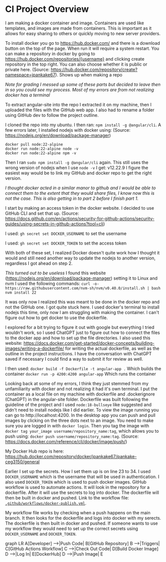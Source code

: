 # CI Project Overview
I am making a docker container and image. Containers are used like templates, and images are made from containers. This is important as it allows for easy sharing to others or quickly moving to new server providers.

To install docker you go to https://hub.docker.com/ and there is a download button on the top of the page. When run it will require a system restart.
You can make a repository in docker by going to https://hub.docker.com/repositories/{username} and clicking create repository in the top right. You can also choose whether it is public or private here. (Source: https://hub.docker.com/repository/create?namespace=jpankake67). Shows up when making a repo

*Note for grading I messed up some of these parts but decided to leave then in so you could see my process. Most of my errors are from not realizing docker has a terminal*

To extract angular-site into the repo I extracted it on my machine, then I uploaded the files with the GitHub web app. I also had to rename a folder using GitHub dev to follow the project outline.

I cloned the repo into my ubuntu. I then ran: `npm install -g @angular/cli`. A few errors later, I installed nodejs with docker using: (Source: https://nodejs.org/en/download/package-manager)

```
docker pull node:22-alpine
docker run node:22-alpine node -v
docker run node:22-alpine npm -v
```

Then I ran `sudo npm install -g @angular/cli` again.
This still uses the wrong version of nodejs when I use `node -v` I get: v12.22.9
I figure the easiest way would be to link my GitHub and docker repo to get the right version.

*I thought docker acted in a similar manor to github and I would be able to connect them to the extent that they would share files, I know now this is not the case. This is also getting in to part 2 before I finish part 1.*

I start by making an access token in the docker website.
I decided to use GitHub CLI and set that up. (Source: https://docs.github.com/en/actions/security-for-github-actions/security-guides/using-secrets-in-github-actions?tool=cli)

I used: `gh secret set DOCKER_USERNAME` to set the username

I used: `gh secret set DOCKER_TOKEN` to set the access token

With both of these set, I realized Docker doesn't quite work how I thought it would and still need another way to update the nodejs to another version, regardless I got ahead on step 2.

*This turned out to be useless*
I found this website (https://nodejs.org/en/download/package-manager) setting it to Linux and nvm I used the following commands:
`curl -o- https://raw.githubusercontent.com/nvm-sh/nvm/v0.40.0/install.sh | bash`
`nvm install 22`

It was only now I realized this was meant to be done in the docker repo and not the GitHub one. I got quite stuck here. I used docker's terminal to install nodejs this time, only now I am struggling with making the container. I can't figure out how to get docker to use the dockerfile.

I explored for a bit trying to figure it out with google but everything I tried wouldn't work, so I used ChatGPT just to figure out how to connect the files to the docker app and how to set up the file directories. I also used this website: https://docs.docker.com/get-started/docker-concepts/building-images/writing-a-dockerfile/ for writing the actual dockerfile, as well as the outline in the project instructions. I have the conversation with ChatGPT saved if necessary I could find a way to submit it for review as well.

I then used:
`docker build -f Dockerfile -t angular-app .` Which builds the container
`docker run -p 4200:4200 angular-app` Which runs the container

Looking back at some of my errors, I think they just stemmed from my unfamiliarity with docker and not realizing it had it's own terminal. I put the container as a local file on my machine with dockerfile and .dockerignore (ChatGPT) in the angular-site folder. Dockerfile was built following the guideline of the project and I used `node:18-bullseye` like suggested and didn't need to install nodejs like I did earlier. To view the image running you can go to http://localhost:4200. In the desktop app you can push and pull images by clicking on the three dots next to an image. You need to make sure you are logged in with `docker login`. Then you tag the image with `docker tag your_image username/repository_name:tag`, which allows you to push using: `docker push username/repository_name:tag`. (Source: https://docs.docker.com/reference/cli/docker/image/push/)

My Docker Hub repo is here: https://hub.docker.com/repository/docker/jpankake67/pankake-ceg3150/general

Earlier I set up the secrets. How I set them up is on line 23 to 34. I used `DOCKER_USERNAME` which is the username that will be used in authentication. I also used `DOCKER_TOKEN` which is used to push docker images.
GitHub workflow is used to automate actions. It will look in the repository for a dockerfile. After it will use the secrets to log into docker. The dockerfile will then be built in docker and pushed.
Link to the workflow file: [`.github/workflows/docker-publish.yml`](.github/workflows/docker-publish.yml).

My workflow file works by checking when a push happens on the main branch. It then looks for the dockerfile and logs into docker with my serects. The dockerfile is then built in docker and pushed. If someone wants to use my workflow they would need to set up the correct secrets using `DOCKER_USERNAME` and `DOCKER_TOKEN`.

graph LR
    A[Developer] -->|Push Code| B[GitHub Repository]
    B -->|Triggers| C[GitHub Actions Workflow]
    C -->|Check Out Code| D[Build Docker Image]
    D -->|Log In| E[DockerHub]
    D -->|Push Image| E


